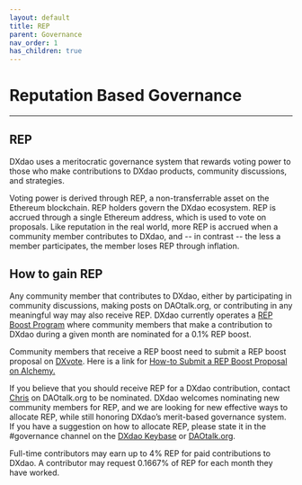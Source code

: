 ```yaml
---
layout: default
title: REP
parent: Governance
nav_order: 1
has_children: true
---
```


# Reputation Based Governance

___

## REP

DXdao uses a meritocratic governance system that rewards voting power to those who make contributions to DXdao products, community discussions, and strategies.

Voting power is derived through REP, a non-transferrable asset on the Ethereum blockchain. REP holders govern the DXdao ecosystem. REP is accrued through a single Ethereum address, which is used to vote on proposals. Like reputation in the real world, more REP is accrued when a community member contributes to DXdao, and -- in contrast -- the less a member participates, the member loses REP through inflation.

  
  

## How to gain REP

Any community member that contributes to DXdao, either by participating in community discussions, making posts on DAOtalk.org, or contributing in any meaningful way may also receive REP. DXdao currently operates a <a href="https://daotalk.org/t/community-rep-boosts-jan-2021/2562" target="_blank">REP Boost Program</a> where community members that make a contribution to DXdao during a given month are nominated for a 0.1% REP boost.

Community members that receive a REP boost need to submit a REP boost proposal on <a href="https://dxvote.eth.limo" target="_blank">DXvote</a>. Here is a link for [How-to Submit a REP Boost Proposal on Alchemy.](REP-Boost-Guide)

If you believe that you should receive REP for a DXdao contribution, contact <a href="https://daotalk.org/u/powers/summary" target="_blank">Chris</a> on DAOtalk.org to be nominated. DXdao welcomes nominating new community members for REP, and we are looking for new effective ways to allocate REP, while still honoring DXdao’s merit-based governance system. If you have a suggestion on how to allocate REP, please state it in the #governance channel on the <a href="https://keybase.io/team/dx_dao" target="_blank">DXdao Keybase</a> or <a href="https://daotalk.org/c/dx-dao/15" target="_blank">DAOtalk.org</a>.

Full-time contributors may earn up to 4% REP for paid contributions to DXdao. A contributor may request 0.1667% of REP for each month they have worked.